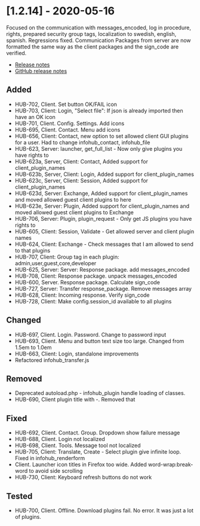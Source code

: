 # [1.2.14] - 2020-05-16
Focused on the communication with messages_encoded, log in procedure, rights, prepared security group tags, localization to swedish, english, spanish. Regressions fixed. Communication Packages from server are now formatted the same way as the client packages and the sign_code are verified.

* [Release notes](main,release_v1_v1v2_v1v2v14)
* [GitHub release notes](https://github.com/peterlembke/infohub/releases/tag/v1.2.14)

## Added
- HUB-702, Client. Set button OK/FAIL icon
- HUB-703, Client: Login, "Select file": If json is already imported then have an OK icon
- HUB-701, Client. Config. Settings. Add icons
- HUB-695, Client. Contact. Menu add icons
- HUB-656, Client: Contact, new option to set allowed client GUI plugins for a user. Had to change infohub_contact, infohub_file
- HUB-623, Server: launcher, get_full_list - Now only give plugins you have rights to
- HUB-623a, Server, Client: Contact, Added support for client_plugin_names
- HUB-623b, Server, Client: Login, Added support for client_plugin_names
- HUB-623c, Server, Client: Session, Added support for client_plugin_names
- HUB-623d, Server: Exchange, Added support for client_plugin_names and moved allowed guest client plugins to here
- HUB-623e, Server: Plugin, Added support for client_plugin_names and moved allowed guest client plugins to Exchange
- HUB-706, Server: Plugin, plugin_request - Only get JS plugins you have rights to
- HUB-605, Client: Session, Validate - Get allowed server and client plugin names
- HUB-624, Client: Exchange - Check messages that I am allowed to send to that plugins
- HUB-707, Client: Group tag in each plugin: admin,user,guest,core,developer
- HUB-625, Server: Server: Response package. add messages_encoded
- HUB-708, Client: Response package. unpack messages_encoded
- HUB-600, Server. Response package. Calculate sign_code
- HUB-727, Server: Transfer response_package. Remove messages array
- HUB-628, Client: Incoming response. Verify sign_code
- HUB-728, Client: Make config.session_id available to all plugins

## Changed
- HUB-697, Client. Login. Password. Change to password input
- HUB-693, Client. Menu and button text size too large. Changed from 1.5em to 1.0em
- HUB-663, Client: Login, standalone improvements
- Refactored infohub_transfer.js

## Removed
- Deprecated autoload.php - infohub_plugin handle loading of classes.
- HUB-690, Client plugin title with -. Removed that

## Fixed
- HUB-692, Client. Contact. Group. Dropdown show failure message
- HUB-688, Client. Login not localized
- HUB-698, Client. Tools. Message tool not localized
- HUB-705, Client: Translate, Create - Select plugin give infinite loop. Fixed in infohub_renderform
- Client. Launcher icon titles in Firefox too wide. Added word-wrap:break-word to avoid side scrolling 
- HUB-730, Client: Keyboard refresh buttons do not work

## Tested
- HUB-700, Client. Offline. Download plugins fail. No error. It was just a lot of plugins.
